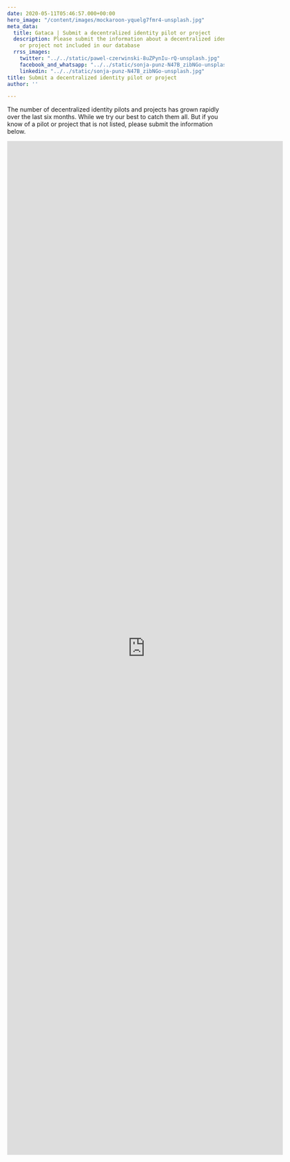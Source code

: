 ```yaml
---
date: 2020-05-11T05:46:57.000+00:00
hero_image: "/content/images/mockaroon-yquelg7fmr4-unsplash.jpg"
meta_data:
  title: Gataca | Submit a decentralized identity pilot or project
  description: Please submit the information about a decentralized identity pilot
    or project not included in our database
  rrss_images:
    twitter: "../../static/pawel-czerwinski-8uZPynIu-rQ-unsplash.jpg"
    facebook_and_whatsapp: "../../static/sonja-punz-N47B_zibNGo-unsplash.jpg"
    linkedin: "../../static/sonja-punz-N47B_zibNGo-unsplash.jpg"
title: Submit a decentralized identity pilot or project
author: ''

---
```

The number of decentralized identity pilots and projects has grown rapidly over the last six months. While we try our best to catch them all. But if you know of a pilot or project that is not listed, please submit the information below.



<section class="formContainer">
<iframe src="https://docs.google.com/forms/d/e/1FAIpQLScghfhcrBY3uSxU2ovnM30VUN0qs_XKgO4vPxjA_NV8y4xETw/viewform?embedded=true" width="640" height="2355" frameborder="0" marginheight="0" marginwidth="0">Loading…</iframe>
</section>